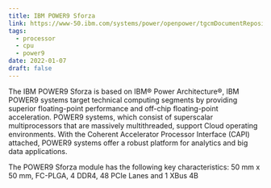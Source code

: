 ```yaml
---
title: IBM POWER9 Sforza
link: https://www-50.ibm.com/systems/power/openpower/tgcmDocumentRepository.xhtml?aliasId=POWER9_Sforza
tags:
  - processor
  - cpu
  - power9
date: 2022-01-07
draft: false
---
```


The IBM POWER9 Sforza is based on IBM® Power Architecture®,
IBM POWER9 systems target technical computing segments by providing superior floating-point performance and off-chip floating-point acceleration.
POWER9 systems, which consist of superscalar multiprocessors that are massively multithreaded, support Cloud operating environments.
With the Coherent Accelerator Processor Interface (CAPI) attached, POWER9 systems offer a robust platform for analytics and big data applications.  

The POWER9 Sforza module has the following key characteristics: 50 mm x 50 mm, FC-PLGA, 4 DDR4, 48 PCIe Lanes and 1 XBus 4B
